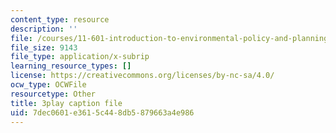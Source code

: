 ```yaml
---
content_type: resource
description: ''
file: /courses/11-601-introduction-to-environmental-policy-and-planning-fall-2016/7dec0601e3615c448db5879663a4e986_ZNTBAKAT_WQ.vtt
file_size: 9143
file_type: application/x-subrip
learning_resource_types: []
license: https://creativecommons.org/licenses/by-nc-sa/4.0/
ocw_type: OCWFile
resourcetype: Other
title: 3play caption file
uid: 7dec0601-e361-5c44-8db5-879663a4e986
---
```

